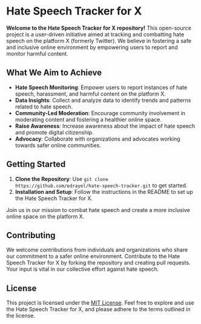 # Hate Speech Tracker for X

**Welcome to the Hate Speech Tracker for X repository!** This open-source project is a user-driven initiative aimed at tracking and combatting hate speech on the platform X (formerly Twitter). We believe in fostering a safe and inclusive online environment by empowering users to report and monitor harmful content.

## What We Aim to Achieve

- **Hate Speech Monitoring**: Empower users to report instances of hate speech, harassment, and harmful content on the platform X.
- **Data Insights**: Collect and analyze data to identify trends and patterns related to hate speech.
- **Community-Led Moderation**: Encourage community involvement in moderating content and fostering a healthier online space.
- **Raise Awareness**: Increase awareness about the impact of hate speech and promote digital citizenship.
- **Advocacy**: Collaborate with organizations and advocates working towards safer online communities.

## Getting Started

1. **Clone the Repository**: Use `git clone https://github.com/edrayel/hate-speech-tracker.git` to get started.
2. **Installation and Setup**: Follow the instructions in the README to set up the Hate Speech Tracker for X.

Join us in our mission to combat hate speech and create a more inclusive online space on the platform X.

## Contributing

We welcome contributions from individuals and organizations who share our commitment to a safer online environment. Contribute to the Hate Speech Tracker for X by forking the repository and creating pull requests. Your input is vital in our collective effort against hate speech.

## License

This project is licensed under the [MIT License](LICENSE). Feel free to explore and use the Hate Speech Tracker for X, and please adhere to the terms outlined in the license.
